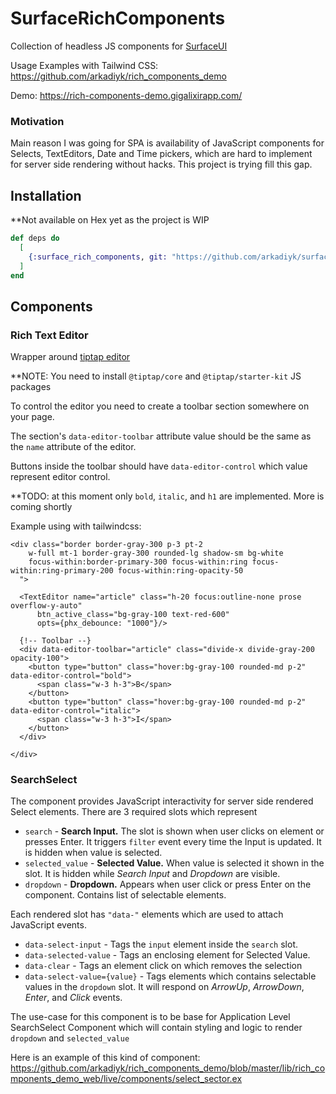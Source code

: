 # SurfaceRichComponents

Collection of headless JS components for [SurfaceUI](https://surface-ui.org/)

Usage Examples with Tailwind CSS: https://github.com/arkadiyk/rich_components_demo

Demo: https://rich-components-demo.gigalixirapp.com/


### Motivation

Main reason I was going for SPA is availability of JavaScript components for Selects, TextEditors, Date and Time pickers, which are hard to implement for server side rendering without hacks.
This project is trying fill this gap.

## Installation

**Not available on Hex yet as the project is WIP

```elixir
def deps do
  [
    {:surface_rich_components, git: "https://github.com/arkadiyk/surface_rich_components.git", branch: "main"}
  ]
end
```

## Components

### Rich Text Editor
  Wrapper around [tiptap editor](https://www.tiptap.dev/)

  **NOTE: You need to install `@tiptap/core` and `@tiptap/starter-kit` JS packages

  To control the editor you need to create a toolbar section somewhere on your page.

  The section's `data-editor-toolbar` attribute value should be the same as the `name` attribute of the editor.

  Buttons inside the toolbar should have `data-editor-control` which value represent editor control.

  **TODO: at this moment only `bold`, `italic`, and `h1` are implemented. More is coming shortly

  Example using with tailwindcss:

  ```
  <div class="border border-gray-300 p-3 pt-2
      w-full mt-1 border-gray-300 rounded-lg shadow-sm bg-white
      focus-within:border-primary-300 focus-within:ring focus-within:ring-primary-200 focus-within:ring-opacity-50
    ">

    <TextEditor name="article" class="h-20 focus:outline-none prose overflow-y-auto"
        btn_active_class="bg-gray-100 text-red-600"
        opts={phx_debounce: "1000"}/>

    {!-- Toolbar --}
    <div data-editor-toolbar="article" class="divide-x divide-gray-200 opacity-100">
      <button type="button" class="hover:bg-gray-100 rounded-md p-2" data-editor-control="bold">
        <span class="w-3 h-3">B</span>
      </button>
      <button type="button" class="hover:bg-gray-100 rounded-md p-2" data-editor-control="italic">
        <span class="w-3 h-3">I</span>
      </button>
    </div>

  </div>

  ```

### SearchSelect

 The component provides JavaScript interactivity for server side rendered Select elements.
 There are 3 required slots which represent
 - `search` - **Search Input.** The slot is shown when user clicks on element or presses Enter. It triggers `filter` event every time the Input is updated. It is hidden when value is selected.
 - `selected_value` - **Selected Value.** When value is selected it shown in the slot. It is hidden while *Search Input* and *Dropdown* are visible.
 - `dropdown` - **Dropdown.** Appears when user click or press Enter on the component. Contains list of selectable elements.

Each rendered slot has `"data-"` elements which are used to attach JavaScript events.

- `data-select-input`  - Tags the `input` element inside the `search` slot.
- `data-selected-value` - Tags an enclosing element for Selected Value.
- `data-clear` - Tags an element click on which removes the selection
- `data-select-value={value}` - Tags elements which contains selectable values in the `dropdown` slot. It will respond on _ArrowUp_, _ArrowDown_, _Enter_, and _Click_ events.

The use-case for this component is to be base for Application Level SearchSelect Component which will contain styling and logic to render `dropdown` and `selected_value`

Here is an example of this kind of component: https://github.com/arkadiyk/rich_components_demo/blob/master/lib/rich_components_demo_web/live/components/select_sector.ex



